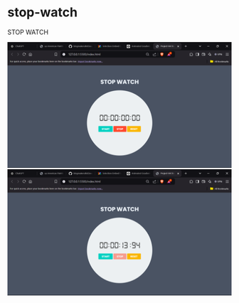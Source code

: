 # stop-watch

<p> STOP WATCH </p>

<img src="stop-watch1.png" alt="stop-watch">
<img src="stop-watch2.png" alt="stop-watch">

